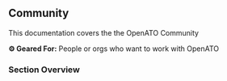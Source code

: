 
## Community

This documentation covers the the OpenATO Community

**⚙ Geared For:** People or orgs who want to work with OpenATO

### Section Overview

